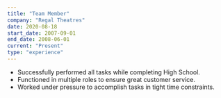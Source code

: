 ```yaml
---
title: "Team Member"
company: "Regal Theatres"
date: 2020-08-18
start_date: 2007-09-01
end_date: 2008-06-01
current: "Present"
type: "experience"
---
```


<Container>
<ul>
<li>
Successfully performed all tasks while completing High School.
</li>
<li>
Functioned in multiple roles to ensure great customer service.
</li>
<li>
Worked under pressure to accomplish tasks in tight time constraints.
</li>
</ul>
</Container>
